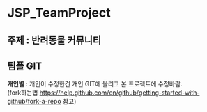 # JSP_TeamProject

주제 : 반려동물 커뮤니티
--------------------

## 팀플 GIT
**개인별** : 개인이 수정한건 개인 GIT에 올리고 본 프로젝트에 수정바람.<br>(fork하는법 https://help.github.com/en/github/getting-started-with-github/fork-a-repo 참고)
